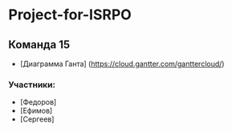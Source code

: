 # Project-for-ISRPO
## Команда 15
 - [Диаграмма Ганта] (https://cloud.gantter.com/ganttercloud/)
### Участники:
 - [Федоров]
 - [Ефимов]
 - [Сергеев]